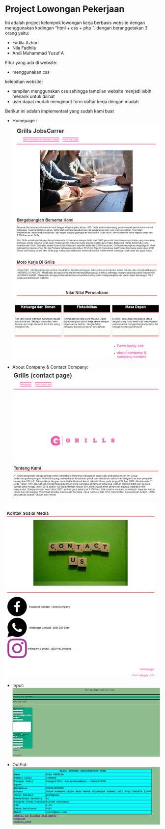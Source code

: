 # Project Lowongan Pekerjaan

Ini adalah project kelompok lowongan kerja berbasis website dengan menggunakan kodingan "html + css + php ". dengan beranggotakan 3 orang yaitu:

- Fadila Azhari 
- Nila Fadhila
- Andi Muhammad Yusuf A 

 Fitur yang ada di website:
  - menggunakan css

 kelebihan website:
  - tampilan menggunakan css sehingga tampilan website menjadi lebih menarik untuk dilihat 
  - user dapat mudah menginput form daftar kerja dengan mudah
  
Berikut ini adalah implementasi yang sudah kami buat
- Homepage :
![link](hmp.png)
![link](hmp2.png)

- About Company & Contact Company:
![link](ac1...png) 

![link](ac2...png)

- Input:
![link](input...png)

- OutPut:
![link](OUTPUT.png)

 
